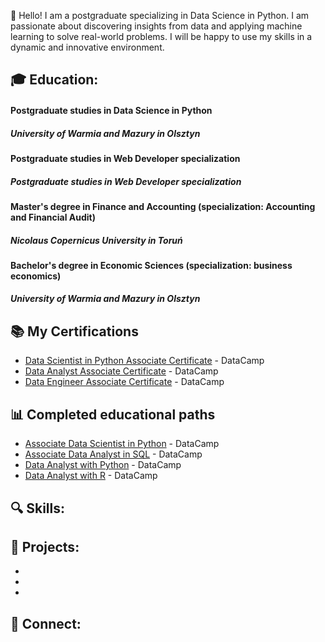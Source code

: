 👋 Hello! I am a postgraduate specializing in Data Science in Python. I am passionate about discovering insights from data and applying machine learning to solve real-world problems. I will be happy to use my skills in a dynamic and innovative environment.

## 🎓 Education:
#### Postgraduate studies in Data Science in Python
##### University of Warmia and Mazury in Olsztyn

#### Postgraduate studies in Web Developer specialization
##### Postgraduate studies in Web Developer specialization

#### Master's degree in Finance and Accounting (specialization: Accounting and Financial Audit)
##### Nicolaus Copernicus University in Toruń

#### Bachelor's degree in Economic Sciences (specialization: business economics)
##### University of Warmia and Mazury in Olsztyn

## 📚 My Certifications  
* [Data Scientist in Python Associate Certificate](https://github.com/sendecka/My-Certifications/blob/main/certifications/DSA0010694514510.png) - DataCamp
* [Data Analyst Associate Certificate](https://github.com/sendecka/My-Certifications/blob/main/certifications/DAA0018200186982.png) - DataCamp
* [Data Engineer Associate Certificate](https://github.com/sendecka/My-Certifications/blob/main/certifications/DEA0019330320173.png) - DataCamp

## 📊 Completed educational paths
* [Associate Data Scientist in Python](https://github.com/sendecka/My-Certifications/blob/main/certifications/certificate%20(1).png) - DataCamp
* [Associate Data Analyst in SQL](https://github.com/sendecka/My-Certifications/blob/main/certifications/certificateSQL.png) - DataCamp
* [Data Analyst with Python](https://github.com/sendecka/My-Certifications/blob/main/certifications/certificateDAWP.png) - DataCamp
* [Data Analyst with R](https://github.com/sendecka/My-Certifications/blob/main/certifications/certificateDSWR.png) - DataCamp

## 🔍 Skills:

## 💼 Projects:
*
*
*

## 🔗 Connect:
